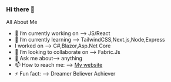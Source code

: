 ### Hi there 👋


All About Me

- 🔭 I’m currently working on --> JS/React
- 🌱 I’m currently learning --> TailwindCSS,Next.js,Node,Express
-    I worked on --> C#,Blazor,Asp.Net Core
- 👯 I’m looking to collaborate on --> Fabric.Js 
- 💬 Ask me about--> anything
- 📫 How to reach me: --> [My website](https://webdev-shruti.netlify.app/)
- ⚡ Fun fact: --> Dreamer Believer Achiever

